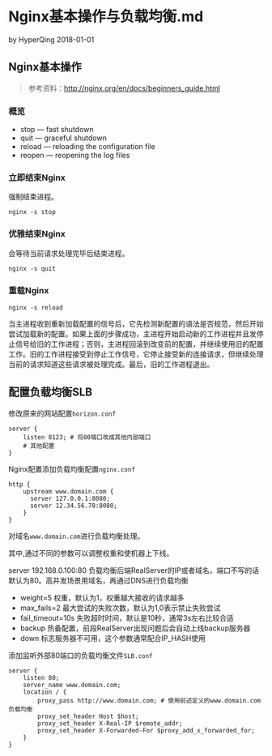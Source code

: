 # Nginx基本操作与负载均衡.md

by HyperQing 2018-01-01

## Nginx基本操作

>参考资料：http://nginx.org/en/docs/beginners_guide.html

### 概览

* stop — fast shutdown
* quit — graceful shutdown
* reload — reloading the configuration file
* reopen — reopening the log files

### 立即结束Nginx

强制结束进程。
```
nginx -s stop
```

### 优雅结束Nginx

会等待当前请求处理完毕后结束进程。
```
nginx -s quit
```

### 重载Nginx

```
nginx -s reload
```
当主进程收到重新加载配置的信号后，它先检测新配置的语法是否规范，然后开始尝试加载新的配置。如果上面的步骤成功，主进程开始启动新的工作进程并且发停止信号给旧的工作进程；否则，主进程回滚到改变前的配置，并继续使用旧的配置工作。旧的工作进程接受到停止工作信号，它停止接受新的连接请求，但继续处理当前的请求知道这些请求被处理完成。最后，旧的工作进程退出。

## 配置负载均衡SLB

修改原来的网站配置`horizon.conf`
```
server {
    listen 8123; # 将80端口改成其他内部端口
    # 其他配置
}
```

Nginx配置添加负载均衡配置`nginx.conf`
```
http {
    upstream www.domain.com {
      server 127.0.0.1:8080;
      server 12.34.56.78:8080;
    }
}
```
对域名`www.domain.com`进行负载均衡处理。

其中,通过不同的参数可以调整权重和使机器上下线。

server 192.168.0.100:80
负载均衡后端RealServer的IP或者域名，端口不写的话默认为80。高并发场景用域名，再通过DNS进行负载均衡

* weight=5  权重，默认为1，权重越大接收的请求越多
* max_fails=2   最大尝试的失败次数，默认为1,0表示禁止失败尝试
* fail_timeout=10s  失败超时时间，默认是10秒，通常3s左右比较合适
* backup  热备配置，前段RealServer出现问题后会自动上线backup服务器
* down  标志服务器不可用，这个参数通常配合IP_HASH使用


添加监听外部80端口的负载均衡文件`SLB.conf`
```
server {
    listen 80;
    server_name www.domain.com;
    location / {
        proxy_pass http://www.domain.com; # 使用前述定义的www.domain.com负载均衡
        proxy_set_header Host $host;
        proxy_set_header X-Real-IP $remote_addr;
        proxy_set_header X-Forwarded-For $proxy_add_x_forwarded_for;
    }
}
```